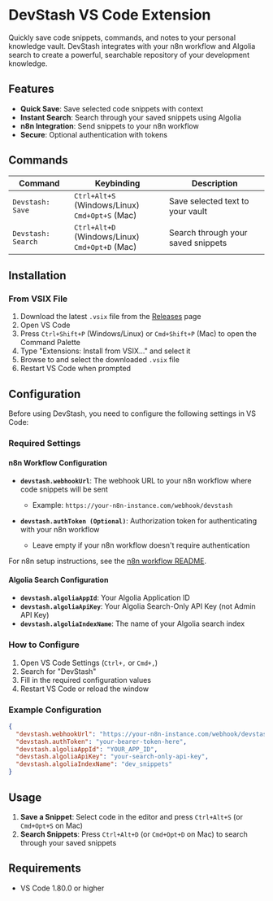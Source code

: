 # DevStash VS Code Extension

Quickly save code snippets, commands, and notes to your personal knowledge vault. DevStash integrates with your n8n workflow and Algolia search to create a powerful, searchable repository of your development knowledge.

## Features

- **Quick Save**: Save selected code snippets with context
- **Instant Search**: Search through your saved snippets using Algolia
- **n8n Integration**: Send snippets to your n8n workflow
- **Secure**: Optional authentication with tokens

## Commands

| Command | Keybinding | Description |
|---------|------------|-------------|
| `Devstash: Save` | `Ctrl+Alt+S` (Windows/Linux)<br>`Cmd+Opt+S` (Mac) | Save selected text to your vault |
| `Devstash: Search` | `Ctrl+Alt+D` (Windows/Linux)<br>`Cmd+Opt+D` (Mac) | Search through your saved snippets |

## Installation

### From VSIX File

1. Download the latest `.vsix` file from the [Releases](https://github.com/bugcacher/devstash-vscode-extension/releases) page
2. Open VS Code
3. Press `Ctrl+Shift+P` (Windows/Linux) or `Cmd+Shift+P` (Mac) to open the Command Palette
4. Type "Extensions: Install from VSIX..." and select it
5. Browse to and select the downloaded `.vsix` file
6. Restart VS Code when prompted


## Configuration

Before using DevStash, you need to configure the following settings in VS Code:

### Required Settings

#### n8n Workflow Configuration
- **`devstash.webhookUrl`**: The webhook URL to your n8n workflow where code snippets will be sent
  - Example: `https://your-n8n-instance.com/webhook/devstash`

- **`devstash.authToken (Optional)`**: Authorization token for authenticating with your n8n workflow
  - Leave empty if your n8n workflow doesn't require authentication

For n8n setup instructions, see the [n8n workflow README](./n8n-workflow/README.md).

#### Algolia Search Configuration
- **`devstash.algoliaAppId`**: Your Algolia Application ID
- **`devstash.algoliaApiKey`**: Your Algolia Search-Only API Key (not Admin API Key)
- **`devstash.algoliaIndexName`**: The name of your Algolia search index



### How to Configure

1. Open VS Code Settings (`Ctrl+,` or `Cmd+,`)
2. Search for "DevStash"
3. Fill in the required configuration values
4. Restart VS Code or reload the window

### Example Configuration

```json
{
  "devstash.webhookUrl": "https://your-n8n-instance.com/webhook/devstash",
  "devstash.authToken": "your-bearer-token-here",
  "devstash.algoliaAppId": "YOUR_APP_ID",
  "devstash.algoliaApiKey": "your-search-only-api-key",
  "devstash.algoliaIndexName": "dev_snippets"
}
```

## Usage

1. **Save a Snippet**: Select code in the editor and press `Ctrl+Alt+S` (or `Cmd+Opt+S` on Mac)
2. **Search Snippets**: Press `Ctrl+Alt+D` (or `Cmd+Opt+D` on Mac) to search through your saved snippets

## Requirements

- VS Code 1.80.0 or higher
